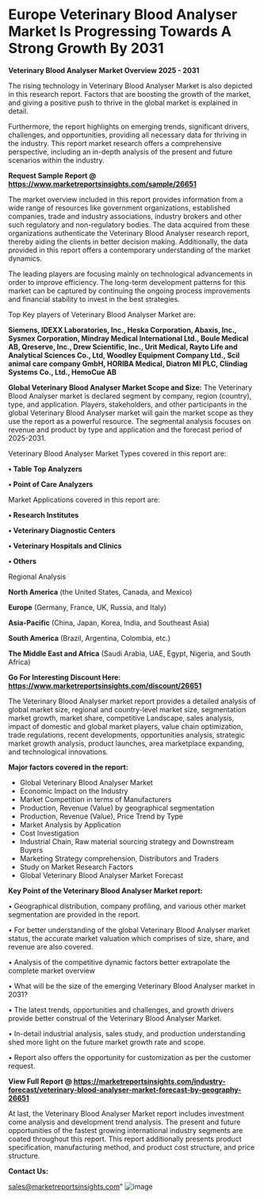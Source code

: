  # Europe Veterinary Blood Analyser Market Is Progressing Towards A Strong Growth By 2031

<Strong> Veterinary Blood Analyser Market Overview 2025 - 2031</strong>

The rising technology in Veterinary Blood Analyser Market is also depicted in this research report. Factors that are boosting the growth of the market, and giving a positive push to thrive in the global market is explained in detail.

Furthermore, the report highlights on emerging trends, significant drivers, challenges, and opportunities, providing all necessary data for thriving in the industry. This report market research offers a comprehensive perspective, including an in-depth analysis of the present and future scenarios within the industry.

<strong>Request Sample Report @ <a href=https://www.marketreportsinsights.com/sample/26651>https://www.marketreportsinsights.com/sample/26651</a></strong>

The market overview included in this report provides information from a wide range of resources like government organizations, established companies, trade and industry associations, industry brokers and other such regulatory and non-regulatory bodies. The data acquired from these organizations authenticate the Veterinary Blood Analyser research report, thereby aiding the clients in better decision making. Additionally, the data provided in this report offers a contemporary understanding of the market dynamics.

The leading players are focusing mainly on technological advancements in order to improve efficiency. The long-term development patterns for this market can be captured by continuing the ongoing process improvements and financial stability to invest in the best strategies.

Top Key players of Veterinary Blood Analyser Market are:

<strong>Siemens, IDEXX Laboratories, Inc., Heska Corporation, Abaxis, Inc., Sysmex Corporation, Mindray Medical International Ltd., Boule Medical AB, Qreserve, Inc., Drew Scientific, Inc., Urit Medical, Rayto Life and Analytical Sciences Co., Ltd, Woodley Equipment Company Ltd., Scil animal care company GmbH, HORIBA Medical, Diatron MI PLC, Clindiag Systems Co., Ltd., HemoCue AB</strong>

<strong><b>Global Veterinary Blood Analyser Market Scope and Size:</b></strong>
The Veterinary Blood Analyser market is declared segment by company, region (country), type, and application. Players, stakeholders, and other participants in the global Veterinary Blood Analyser market will gain the market scope as they use the report as a powerful resource. The segmental analysis focuses on revenue and product by type and application and the forecast period of 2025-2031.

Veterinary Blood Analyser Market Types covered in this report are:

<strong>• Table Top Analyzers

• Point of Care Analyzers</strong>

Market Applications covered in this report are:

<strong>• Research Institutes

• Veterinary Diagnostic Centers

• Veterinary Hospitals and Clinics

• Others</strong> 

Regional Analysis

<strong>North America</strong> (the United States, Canada, and Mexico)

<strong>Europe</strong> (Germany, France, UK, Russia, and Italy)

<strong>Asia-Pacific</strong> (China, Japan, Korea, India, and Southeast Asia)

<strong>South America</strong> (Brazil, Argentina, Colombia, etc.)

<strong>The Middle East and Africa</strong> (Saudi Arabia, UAE, Egypt, Nigeria, and South Africa)

<strong>Go For Interesting Discount Here: <a href=https://www.marketreportsinsights.com/discount/26651>https://www.marketreportsinsights.com/discount/26651</a></strong>

The Veterinary Blood Analyser market report provides a detailed analysis of global market size, regional and country-level market size, segmentation market growth, market share, competitive Landscape, sales analysis, impact of domestic and global market players, value chain optimization, trade regulations, recent developments, opportunities analysis, strategic market growth analysis, product launches, area marketplace expanding, and technological innovations.

<strong><b>Major factors covered in the report:</b></strong>
<ul>
  <li>Global Veterinary Blood Analyser Market </li>
  <li>Economic Impact on the Industry</li>
  <li>Market Competition in terms of Manufacturers</li>
  <li>Production, Revenue (Value) by geographical segmentation</li>
  <li>Production, Revenue (Value), Price Trend by Type</li>
  <li>Market Analysis by Application</li>
  <li>Cost Investigation</li>
  <li>Industrial Chain, Raw material sourcing strategy and Downstream Buyers</li>
  <li>Marketing Strategy comprehension, Distributors and Traders</li>
  <li>Study on Market Research Factors</li>
  <li>Global Veterinary Blood Analyser Market Forecast</li>
</ul>

<strong><b>Key Point of the Veterinary Blood Analyser Market report:</b></strong>

• Geographical distribution, company profiling, and various other market segmentation are provided in the report.

• For better understanding of the global Veterinary Blood Analyser market status, the accurate market valuation which comprises of size, share, and revenue are also covered.

• Analysis of the competitive dynamic factors better extrapolate the complete market overview

• What will be the size of the emerging Veterinary Blood Analyser market in 2031?

• The latest trends, opportunities and challenges, and growth drivers provide better construal of the Veterinary Blood Analyser Market.

• In-detail industrial analysis, sales study, and production understanding shed more light on the future market growth rate and scope.

• Report also offers the opportunity for customization as per the customer request.

<strong><b>View Full Report @ <a href=https://marketreportsinsights.com/industry-forecast/veterinary-blood-analyser-market-forecast-by-geography-26651>https://marketreportsinsights.com/industry-forecast/veterinary-blood-analyser-market-forecast-by-geography-26651</a></b></strong>


At last, the Veterinary Blood Analyser Market report includes investment come analysis and development trend analysis. The present and future opportunities of the fastest growing international industry segments are coated throughout this report. This report additionally presents product specification, manufacturing method, and product cost structure, and price structure.

<strong>Contact Us:</strong>

sales@marketreportsinsights.com"
![image](https://github.com/user-attachments/assets/35b662a5-8e5e-4926-b77d-a7cc2dca196a)
